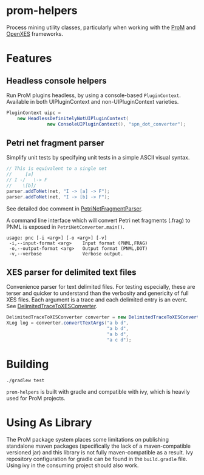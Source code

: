 # prom-helpers
Process mining utility classes, particularly when working with the [ProM](http://www.promtools.org/doku.php) and [OpenXES](http://www.xes-standard.org/openxes/start) frameworks.

# Features

## Headless console helpers

Run ProM plugins headless, by using a console-based `PluginContext`. Available in both UIPluginContext and non-UIPluginContext varieties.

```java
PluginContext uipc = 
    new HeadlessDefinitelyNotUIPluginContext(
               new ConsoleUIPluginContext(), "spn_dot_converter");	
```


## Petri net fragment parser

Simplify unit tests by specifying unit tests in a simple ASCII visual syntax.

```java
// This is equivalent to a single net
//     [a] 
// I -/   \-> F
//    \[b]/
parser.addToNet(net, "I -> [a] -> F");
parser.addToNet(net, "I -> [b] -> F");
```

See detailed doc comment in [PetriNetFragmentParser](src/main/java/qut/pm/prom/helpers/PetriNetFragmentParser.java).

A command line interface which will convert Petri net fragments (.frag) to PNML is exposed in `PetriNetConverter.main()`.

```
usage: pnc [-i <arg>] [-o <arg>] [-v]
 -i,--input-format <arg>    Input format (PNML,FRAG)
 -o,--output-format <arg>   Output format (PNML,DOT)
 -v,--verbose               Verbose output.
```

## XES parser for delimited text files

Convenience parser for text delimited files. For testing especially, these are terser and quicker to understand than the verbosity and genericity of full XES files. Each argument is a trace and each delimited entry is an event. See [DelimitedTraceToXESConverter](src/main/java/qut/pm/xes/helpers/DelimitedTraceToXESConverter.java).

```java
DelimitedTraceToXESConverter converter = new DelimitedTraceToXESConverter(); 
XLog log = converter.convertTextArgs("a b d",
                                     "a b d",
                                     "a b d",
                                     "a c d");
```


# Building

`./gradlew test`

`prom-helpers` is built with gradle and compatible with ivy, which is heavily used for ProM projects.
 
# Using As Library

The ProM package system places some limitations on publishing standalone maven packages (specifically the lack of a maven-compatible versioned jar) and this library is not fully maven-compatible as a result. Ivy repository configuration for gradle can be found in the `build.gradle` file. Using ivy in the consuming project should also work.
